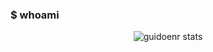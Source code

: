 ### $ whoami 

<p align="center" >
<img alt="guidoenr stats" src="https://github-readme-stats.vercel.app/api?username=guidoenr&show_icons=true&theme=midnight-purple"> </p>
